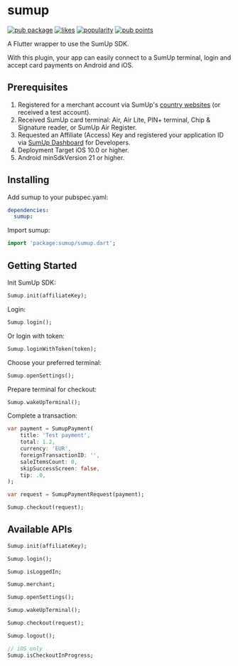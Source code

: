 # sumup

[![pub package](https://img.shields.io/pub/v/sumup.svg)](https://pub.dev/packages/sumup) [![likes](https://badges.bar/sumup/likes)](https://pub.dev/packages/sumup/score) [![popularity](https://badges.bar/sumup/popularity)](https://pub.dev/packages/sumup/score)  [![pub points](https://badges.bar/sumup/pub%20points)](https://pub.dev/packages/sumup/score)

A Flutter wrapper to use the SumUp SDK.

With this plugin, your app can easily connect to a SumUp terminal,
login and accept card payments on Android and iOS.

## Prerequisites

1) Registered for a merchant account via SumUp's [country websites](https://sumup.it/purplesoft) (or received a test account).
2) Received SumUp card terminal: Air, Air Lite, PIN+ terminal, Chip & Signature reader, or SumUp Air Register.
3) Requested an Affiliate (Access) Key and registered your application ID via [SumUp Dashboard](https://me.sumup.com/developers) for Developers.
4) Deployment Target iOS 10.0 or higher.
5) Android minSdkVersion 21 or higher.

## Installing

Add sumup to your pubspec.yaml:

```yaml
dependencies:
  sumup:
```

Import sumup:

```dart
import 'package:sumup/sumup.dart';
```

## Getting Started

Init SumUp SDK:

```dart
Sumup.init(affiliateKey);
```

Login:

```dart
Sumup.login();
```

Or login with token:

```dart
Sumup.loginWithToken(token);
```

Choose your preferred terminal:

```dart
Sumup.openSettings();
```

Prepare terminal for checkout:

```dart
Sumup.wakeUpTerminal();
```

Complete a transaction:

```dart
var payment = SumupPayment(
    title: 'Test payment',
    total: 1.2,
    currency: 'EUR',
    foreignTransactionID: '',
    saleItemsCount: 0,
    skipSuccessScreen: false,
    tip: .0,
);

var request = SumupPaymentRequest(payment);

Sumup.checkout(request);
```

## Available APIs

```dart
Sumup.init(affiliateKey);

Sumup.login();

Sumup.isLoggedIn;

Sumup.merchant;

Sumup.openSettings();

Sumup.wakeUpTerminal();

Sumup.checkout(request);

Sumup.logout();

// iOS only
Sumup.isCheckoutInProgress;

```